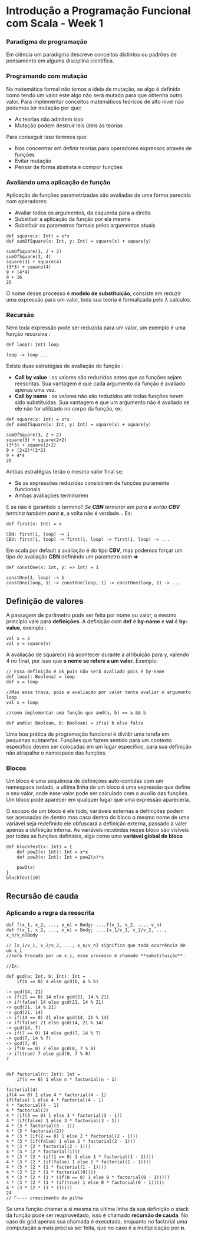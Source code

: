 # Introdução a Programação Funcional com Scala - Week 1

### Paradigma de programação
Em ciência um paradigma descreve conceitos distintos ou padrões de pensamento em alguma disciplína científica.

### Programando com mutação
Na matemática formal não temos a ideia de mutação, se algo é definido como tendo um valor este algo não será mutado para que obtenha outro valor. Para implementar conceitos matemáticos teóricos de alto nível não podemos ter mutação por que:
- As teorias não admitem isso
- Mutação podem destruir leis úteis às teorias

Para conseguir isso teremos que:
- Nos concentrar em definir teorias para operadores expressos através de funções
- Evitar mutação
- Pensar de forma abstrata e compor funções

### Avaliando uma aplicação de função
Aplicação de funções parametrizadas são avaliadas de uma forma parecida com operadores:
- Avaliar todos os argumentos, da esquerda para a direita
- Substituir a aplicação da função por ela mesma
- Substituir os parametros formais pelos argumentos atuais

```
def square(x: Int) = x*x
def sumOfSquare(x: Int, y: Int) = square(x) + square(y)

sumOfSquare(3, 2 + 2)
sumOfSquare(3, 4)
square(3) + square(4)
(3*3) + square(4)
9 + (4*4)
9 + 16
25
```

O nome desse processo é **modelo de substituição**, consiste em reduzir uma expressão para um valor, toda sua teoria é formalizada pelo λ calculos.

### Recursão
Nem toda expressão pode ser reduzida para um valor, um exemplo é uma função recursiva :

```
def loop(: Int) loop

loop -> loop ...
```

Existe duas estratégias de avaliação de função :
- **Call by value** : os valores são reduzidos antes que as funções sejam reescritas. Sua vantagem é que cada argumento da função é avaliado apenas uma vez.
- **Call by name** : os valores não são reduzidos até todas funções terem sido substituídas. Sua vantagem é que um argumento não é avaliado se ele não for utilizado no corpo da função, ex:

```
def square(x: Int) = x*x
def sumOfSquare(x: Int, y: Int) = square(x) + square(y)

sumOfSquare(3, 2 + 2)
square(3) + square(2+2)
(3*3) + square(2+2)
9 + (2+2)*(2*2)
9 + 4*4
25
```

Ambas estratégias terão o mesmo valor final se:
- Se as expressões reduzidas consistirem de funções puramente funcionais
- Ambas avaliações terminarem

E se não é garantido o termino? _Se **CBN** terminar em para **e** então **CBV** termina também para **e**_, a volta não é verdade... Ex:

```
def first(x: Int) = x

CBN: first(1, loop) -> 1
CBV: first(1, loop) -> first(1, loop) -> first(1, loop) -> ...
```

Em scala por default a avaliação é do tipo **CBV**, mas podemos forçar um tipo de avaliação **CBN** definindo um parametro com **=>**

```
def constOne(x: Int, y: => Int) = 1

constOne(1, loop) -> 1
constOne(loop, 1) -> constOne(loop, 1) -> constOne(loop, 1) -> ...
```

## Definição de valores
A passagem de parâmetro pode ser feita por nome ou valor, o mesmo princípio vale para **definições**. A definição com **def** é **by-name** e **val** é **by-value**, exemplo :

```
val x = 2
val y = square(x)
```

A avaliação de square(x) irá acontecer durante a atribuição para y, valendo 4 no final, por isso que **o nome se refere a um valor**. Exemplo:

```
// Essa definição é ok pois não será avaliado pois é by-name
def loop(: Boolena) = loop
def x = loop

//Mas essa trava, pois a avaliação por valor tenta avaliar o argumento loop
val x = loop
```

```
//como implementar uma função que and(a, b) == a && b

def and(a: Boolean, b: Boolean) = if(a) b else false
```
Uma boa prática de programação funcional é dividir uma tarefa em pequenas subtarefas. Funções que fazem sentido para um contexto específico devem ser colocadas em um lugar específico, para sua definição não atrapalhe o namespace das funções.


### Blocos
Um bloco é uma sequência de definições auto-contidas com um namespace isolado, a ultima linha de um bloco é uma expressão que define o seu valor, onde esse valor pode ser calculado com o auxílio das funções. Um bloco pode aparecer em qualquer lugar que uma expressão apareceria.

O escopo de um bloco é ele todo, variáveis externas e definições podem ser acessadas de dentro mas caso dentro do bloco o mesmo nome de uma variável seja redefinido ele obfuscará a definição externa, passado a valer apenas a definição interna. As variáveis recebidas nesse bloco são visíveis por todas as funções definidas, algo como uma **variável global de bloco**

```
def blockTest(x: Int) = {
	def pow2(x: Int): Int = x*x
	def pow3(x: Int): Int = pow2(x)*x

	pow3(x)
}
blockTest(10)
```

## Recursão de cauda

### Aplicando a regra da reescrita

```
def f(x_1, x_2, ..., x_n) = Body; ....f(v_1, v_2, ..., v_n)
def f(x_1, x_2, ..., x_n) = Body; ....[x_1/v_1, x_2/v_2, ..., x_n/v_n]Body

// [x_1/v_1, x_2/v_2, ..., x_n/v_n] significa que toda ocorrência de um x_i
//será trocada por um v_i, esse processo é chamado **substituição**.

//Ex: 

def gcd(a: Int, b: Int): Int = 
	if(b == 0) a else gcd(b, a % b)

-> gcd(14, 21)
-> if(21 == 0) 14 else gcd(21, 14 % 21)
-> if(false) 14 else gcd(21, 14 % 21)
-> gcd(21, 14 % 21)
-> gcd(21, 14)
-> if(14 == 0) 21 else gcd(14, 21 % 14)
-> if(false) 21 else gcd(14, 21 % 14)
-> gcd(14, 7)
-> if(7 == 0) 14 else gcd(7, 14 % 7)
-> gcd(7, 14 % 7)
-> gcd(7, 0)
-> if(0 == 0) 7 else gcd(0, 7 % 0)
-> if(true) 7 else gcd(0, 7 % 0)
7


def factorial(n: Int): Int = 
	if(n == 0) 1 else n * factorial(n - 1)
    
factorial(4)
if(4 == 0) 1 else 4 * factorial(4 - 1)
if(false) 1 else 4 * factorial(4 - 1)
4 * factorial(4 - 1)
4 * factorial(3)
4 * (if(3 == 0) 1 else 3 * factorial(3 - 1))
4 * (if(false) 1 else 3 * factorial(3 - 1))
4 * (3 * factorial(3 - 1))
4 * (3 * factorial(2))
4 * (3 * (if(2 == 0) 1 else 2 * factorial(2 - 1)))
4 * (3 * (if(false) 1 else 2 * factorial(2 - 1)))
4 * (3 * (2 * factorial(2 - 1)))
4 * (3 * (2 * factorial(1)))
4 * (3 * (2 * (if(1 == 0) 1 else 1 * factorial(1 - 1))))
4 * (3 * (2 * (if(false) 1 else 1 * factorial(1 - 1))))
4 * (3 * (2 * (1 * factorial(1 - 1))))
4 * (3 * (2 * (1 * factorial(0))))
4 * (3 * (2 * (1 * (if(0 == 0) 1 else 0 * factorial(0 - 1)))))
4 * (3 * (2 * (1 * (if(true) 1 else 0 * factorial(0 - 1)))))
4 * (3 * (2 * (1 * (1))))
24
// ^---- crescimento da pilha
```

Se uma função chamar a si mesma na ultima linha da sua definição o stack da função pode ser reaproveitado, isso é chamado **recursão de cauda**. No caso do gcd apenas sua chamada é executada, enquanto no factorial uma computação a mais precisa ser feita, que no caso é a multiplicação por **n**.

